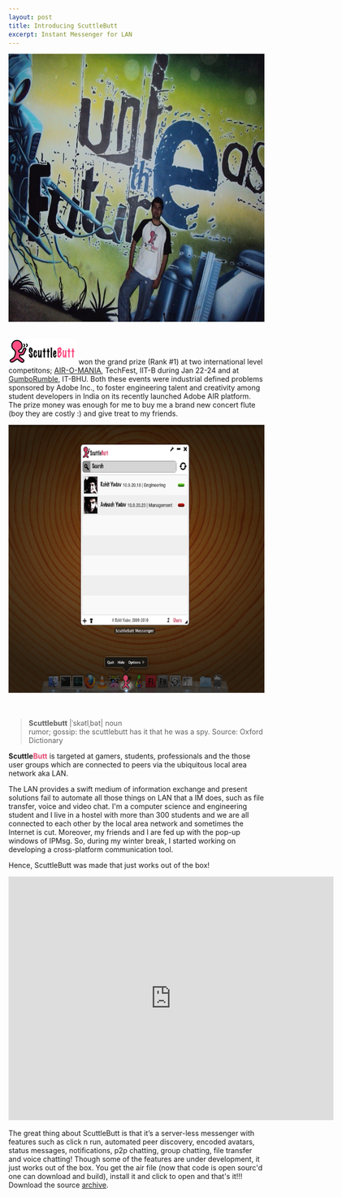 ```yaml
---
layout: post
title: Introducing ScuttleButt
excerpt: Instant Messenger for LAN
---
```


<center><img width="632" height="528" alt="" src="/images/techfest.jpg" title="ScuttleButt"></a></center><br>

<a href="/images/scb-logo.png"><img width="134" height="50" src="/images/scb-logo.png" title="logo-black"></a> won the grand prize (Rank #1) at two international level competitons; <a target="_blank" href="http://techfest.org/competitions/codex/airomania/">AIR-O-MANIA</a>, TechFest, IIT-B during Jan 22-24 and at <a href="http://itbhu.ac.in/codefest/2010/gumbo-rumble.html">GumboRumble</a>, IT-BHU. Both these events were industrial defined problems sponsored by Adobe Inc., to foster engineering talent and creativity among student developers in India on its  recently launched Adobe AIR platform. The prize money was enough for me to buy me a brand new concert flute (boy they are costly :) and give treat to my friends.

<center><img width="632" height="528" alt="" src="/images/scuttlebutt-shot.jpg" title="ScuttleButt"></a></center><br>

<br>
<blockquote><p style="text-align: left;"><strong>Scuttlebutt</strong> |ˈskətlˌbət|  noun<br>
rumor;  gossip: the scuttlebutt has it that he was  a spy. Source: Oxford Dictionary</p>
</blockquote>

<strong>Scuttle<span style="color: rgb(228, 73, 114);">Butt</span></strong> is targeted at gamers, students,  professionals and the those user groups which are connected to  peers via the ubiquitous local area network aka LAN.

The LAN provides a swift medium of information  exchange and present solutions fail to automate all those things on LAN that a IM does, such as file transfer, voice and video chat. I'm a  computer science and engineering student and I live in a hostel with more than 300 students and we are all connected to each other by the local area network and sometimes the Internet is cut. Moreover, my friends and I are fed up with the pop-up windows of IPMsg. So, during my winter break, I started  working on developing a cross-platform communication tool.

Hence, ScuttleButt was made that just works out of the box!

<center><iframe width="640" height="480" src="http://www.youtube.com/embed/7SO8K25Mmzw" frameborder="0" allowfullscreen></iframe></center>

The great thing about ScuttleButt is that it’s a server-less messenger with features such as click n run, automated peer discovery, encoded avatars, status messages, notifications, p2p chatting, group chatting, file transfer and voice chatting! Though some of the features are under development, it just works out of the box. You get the air file (now that code is open sourc'd one can download and build), install it and click to open and that's it!!! Download the source <a href="/files/old/scuttlebutt.zip">archive</a>.


